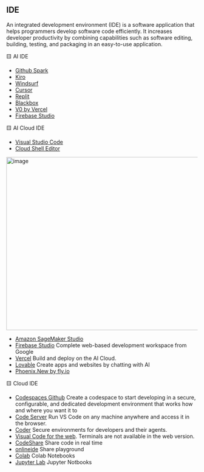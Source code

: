 
## IDE 
An integrated development environment (IDE) is a software application that helps programmers develop software code efficiently. It increases developer productivity by combining capabilities such as software editing, building, testing, and packaging in an easy-to-use application.

 🟨 AI IDE
- [Github Spark](https://github.com/features/spark)
- [Kiro](https://kiro.dev/) 
- [Windsurf](https://windsurf.com/editor) 
- [Cursor](https://www.cursor.com/)
- [Replit](https://replit.com/)
- [Blackbox](https://www.blackbox.ai/)
- [V0 by Vercel](https://v0.dev/)
- [Firebase Studio](https://idx.google.com/)


 🟨 AI Cloud IDE
 - [Visual Studio Code](https://code.visualstudio.com/)
 - [Cloud Shell Editor](https://cloud.google.com/blog/products/application-development/introducing-cloud-shell-editor)

  <img width="958" height="455" alt="image" src="https://github.com/user-attachments/assets/0c0a9de3-b3a2-490e-af50-3f3367f3884a" />

 - [Amazon SageMaker Studio](https://aws.amazon.com/sagemaker/ai/studio/)
 - [Firebase Studio](https://idx.google.com/)  Complete web-based development workspace from Google
 - [Vercel](https://vercel.com/) Build and deploy on the AI Cloud.
 - [Lovable](https://lovable.dev/) Create apps and websites by chatting with AI
 - [Phoenix.New by fly.io](https://phoenix.new)
  
🟨 Cloud IDE
- [Codespaces Github](https://github.com/codespaces) Create a codespace to start developing in a secure, configurable, and dedicated development environment that works how and where you want it to
- [Code Server](https://github.com/coder/code-server) Run VS Code on any machine anywhere and access it in the browser.
- [Coder](https://coder.com/) Secure environments for developers and their agents.
- [Visual Code for the web](https://vscode.dev). Terminals are not available in the web version.
- [CodeShare](https://codeshare.io/) Share code in real time
- [onlineide](https://www.onlineide.pro/) Share playground
- [Colab](https://colab.research.google.com/) Colab Notebooks 
- [Jupyter Lab](https://jupyter.org/try-jupyter/lab/) Jupyter Notbooks

